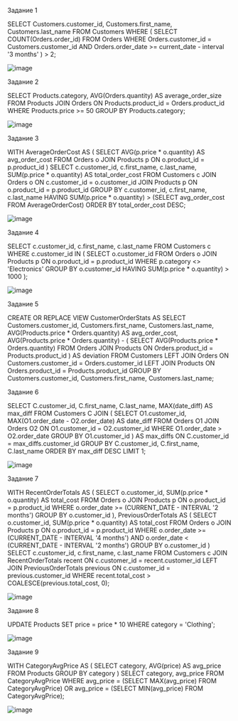 Задание 1 

SELECT
    Customers.customer_id,
    Customers.first_name,
    Customers.last_name
FROM Customers
WHERE (
    SELECT COUNT(Orders.order_id)
    FROM Orders
    WHERE Orders.customer_id = Customers.customer_id
    AND Orders.order_date >= current_date - interval '3 months'
) > 2;

![image](https://github.com/xisqzz/db_practice/assets/144116612/20a5d2a9-ae4a-4aee-8e75-3dba1292261d)

Задание 2 

SELECT Products.category, AVG(Orders.quantity) AS average_order_size
FROM Products
JOIN Orders ON Products.product_id = Orders.product_id
WHERE Products.price >= 50
GROUP BY Products.category;

![image](https://github.com/xisqzz/db_practice/assets/144116612/afe1c7be-ea41-41f1-9bce-5a48d7b4486d)

Задание 3 

WITH AverageOrderCost AS (
    SELECT AVG(p.price * o.quantity) AS avg_order_cost
    FROM Orders o
    JOIN Products p ON o.product_id = p.product_id
)
SELECT c.customer_id, c.first_name, c.last_name, SUM(p.price * o.quantity) AS total_order_cost
FROM Customers c
JOIN Orders o ON c.customer_id = o.customer_id
JOIN Products p ON o.product_id = p.product_id
GROUP BY c.customer_id, c.first_name, c.last_name
HAVING SUM(p.price * o.quantity) > (SELECT avg_order_cost FROM AverageOrderCost)
ORDER BY total_order_cost DESC;

![image](https://github.com/xisqzz/db_practice/assets/144116612/ca6c12ee-ccc8-458b-b704-6dd13bca6c1c)

Задание 4 

SELECT c.customer_id, c.first_name, c.last_name
FROM Customers c
WHERE c.customer_id IN (
    SELECT o.customer_id
    FROM Orders o
    JOIN Products p ON o.product_id = p.product_id
    WHERE p.category <> 'Electronics'
    GROUP BY o.customer_id
    HAVING SUM(p.price * o.quantity) > 1000
);

![image](https://github.com/xisqzz/db_practice/assets/144116612/c462e873-fdb9-4dcd-8484-f44c473e3a00)

Задание 5

CREATE OR REPLACE VIEW CustomerOrderStats AS
SELECT
    Customers.customer_id,
    Customers.first_name,
    Customers.last_name,
    AVG(Products.price * Orders.quantity) AS avg_order_cost,
    AVG(Products.price * Orders.quantity) - (
        SELECT AVG(Products.price * Orders.quantity)
        FROM Orders
        JOIN Products ON Orders.product_id = Products.product_id
    ) AS deviation
FROM Customers
LEFT JOIN Orders ON Customers.customer_id = Orders.customer_id
LEFT JOIN Products ON Orders.product_id = Products.product_id
GROUP BY Customers.customer_id, Customers.first_name, Customers.last_name;

Задание 6 

SELECT C.customer_id, C.first_name, C.last_name, MAX(date_diff) AS max_diff
FROM Customers C
JOIN (
    SELECT O1.customer_id, 
           MAX(O1.order_date - O2.order_date) AS date_diff
    FROM Orders O1
    JOIN Orders O2 ON O1.customer_id = O2.customer_id
    WHERE O1.order_date > O2.order_date
    GROUP BY O1.customer_id
) AS max_diffs ON C.customer_id = max_diffs.customer_id
GROUP BY C.customer_id, C.first_name, C.last_name
ORDER BY max_diff DESC
LIMIT 1;

![image](https://github.com/xisqzz/db_practice/assets/144116612/a2a56123-b94c-4a49-b9ac-6a86d77f3662)

Задание 7

WITH RecentOrderTotals AS (
    SELECT
        o.customer_id,
        SUM(p.price * o.quantity) AS total_cost
    FROM Orders o
    JOIN Products p ON o.product_id = p.product_id
    WHERE o.order_date >= (CURRENT_DATE - INTERVAL '2 months')
    GROUP BY o.customer_id
),
PreviousOrderTotals AS (
    SELECT
        o.customer_id,
        SUM(p.price * o.quantity) AS total_cost
    FROM Orders o
    JOIN Products p ON o.product_id = p.product_id
    WHERE o.order_date >= (CURRENT_DATE - INTERVAL '4 months')
        AND o.order_date < (CURRENT_DATE - INTERVAL '2 months')
    GROUP BY o.customer_id
)
SELECT c.customer_id, c.first_name, c.last_name
FROM Customers c
JOIN RecentOrderTotals recent ON c.customer_id = recent.customer_id
LEFT JOIN PreviousOrderTotals previous ON c.customer_id = previous.customer_id
WHERE recent.total_cost > COALESCE(previous.total_cost, 0);

![image](https://github.com/xisqzz/db_practice/assets/144116612/4c86e153-f102-442f-9d68-84a5fbfbd175)

Задание 8 

UPDATE Products
SET price = price * 10
WHERE category = 'Clothing';

![image](https://github.com/xisqzz/db_practice/assets/144116612/82770b22-968e-4f99-ac66-0da929ee6f89)

Задание 9 

WITH CategoryAvgPrice AS (
    SELECT
        category,
        AVG(price) AS avg_price
    FROM Products
    GROUP BY category
)
SELECT category, avg_price
FROM CategoryAvgPrice
WHERE avg_price = (SELECT MAX(avg_price) FROM CategoryAvgPrice)
    OR avg_price = (SELECT MIN(avg_price) FROM CategoryAvgPrice);

![image](https://github.com/xisqzz/db_practice/assets/144116612/badf15ff-e639-4f87-8753-3258b6507485)


